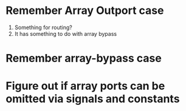 # Remember Array Outport case

1. Something for routing?
2. It has something to do with array bypass

# Remember array-bypass case

# Figure out if array ports can be omitted via signals and constants

<!-- # Problems

1. в сети модуля есть `узлы` ввода-вывода
2. компонент соответствует узлу в глобальной сети рантайма
3. у каждого узла есть свой `ввод-вывод`

# Observations (старая реализация)

0. были только `absPortAddrs`
1. создавалось `nodeIO` с именами узлов `in`, `out`
   1.1 имена узлов игнорируются операторами
2. для модулей создавалось `netIO`, где `in` и `out` - узлы с инвертированным вводом-выводом
3. для константы модуля создавался узел в `netIO` с именем `const` где есть только вывод
4. для воркеров модуля алгоритм запускался в цикле рекурсивно
   4.1 алгоритм возвращал `nodeIO` который сохранялся в `netIO` по имени модуля
5. `netIO` и `net` маппились и передавались в коннектор, где сразу запускались
6. `nodeIO` и имя модуля передавались в `patchIO` где имена узлов `in` и `out` в port-адресах менялись на имя узла
   6.1 чтобы при возврате из рекурсии попасть в `netIO`, чтобы затем можно было их смаппить с адресами из родительского `net`

# Conclusion

узлы ввода-вывода были внутренними для сети модуля, они не возвращались из рекурсивного вызова и не попадали в `netIO` модуля-родителя

# New Implementation

Хочется избавиться от рекурсии и сделать плоский список узлов и соединений, чтобы в рантайме был простой цикл. Это подразевает избавить рантайм от понятия компонентов (только операторы и константы, как "особенные" типы узлов).

NOTE: `root` prefix may be omitted

```yaml
const: # map[addr]constMsg
  root.const.z[0]:
    type: int
    int: 42
ops:
  - ref: math.mul
    in: [root.mul.in.x[0]]
    out: [root.mul.out.x[0]]
ports:
  root.in.x[0]: 0 # addr(path,name,idx):buf
  root.out.y[0]: 0
  root.const.z[0]: 0
  root.mul.in.a[0]: 0
  root.mul.out.b[0]: 0
net:
  - from: root.in.x[0]
    to: [mul.in.a[0]]
  - from: mul.out.b[0]
    to: [mul.out.b[0]]
startPort: root.in.x[0] # it's an error but you get the idea
```

- бежим по портам и наполняем мапу адресов на каналы
- бежим по сети и спауним горутины для каждого соединения
- бежим по операторам, для каждого оператора собираем айо и передаем ему
- бежим по константам и для каждой поднимаем горутину что шлёт сообщение
- шлём сигнал в порт рута

(в этой схеме есть ошибка - у рута нет сигнал-порта, но кажется эту деталь можно опустить) -->
